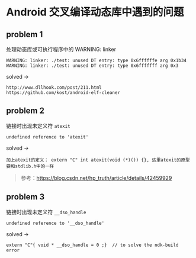 # Android 交叉编译动态库中遇到的问题

## problem 1

处理动态库或可执行程序中的 WARNING: linker

```
WARNING: linker: ./test: unused DT entry: type 0x6ffffffe arg 0x1b34
WARNING: linker: ./test: unused DT entry: type 0x6fffffff arg 0x3
```

solved ->
```
http://www.dllhook.com/post/211.html
https://github.com/kost/android-elf-cleaner
```

## problem 2

链接时出现未定义符 `atexit`

```
undefined reference to 'atexit'
```

solved ->
```
加上atexit的定义： extern "C" int atexit(void (*)()) {}, 这里atexit的原型要和stdlib.h中的一样
```

> 参考：https://blog.csdn.net/hp_truth/article/details/42459929

## problem 3

链接时出现未定义符 `__dso_handle`

```
undefined reference to '__dso_handle'
```

solved ->
```
extern "C"{ void * __dso_handle = 0 ;}  // to solve the ndk-build error
```